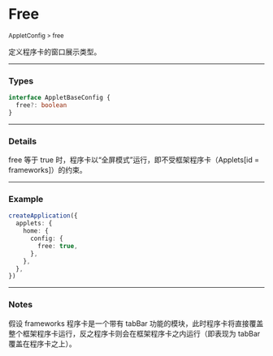 # Free

<small>AppletConfig > free</small>

定义程序卡的窗口展示类型。

---

<h3>Types</h3>

```ts
interface AppletBaseConfig {
  free?: boolean
}
```

---

<h3>Details</h3>

free 等于 true 时，程序卡以“全屏模式”运行，即不受框架程序卡（Applets[id = frameworks]）的约束。

---

<h3>Example</h3>

```ts
createApplication({
  applets: {
    home: {
      config: {
        free: true,
      },
    },
  },
})
```

---

<h3>Notes</h3>

假设 frameworks 程序卡是一个带有 tabBar 功能的模块，此时程序卡将直接覆盖整个框架程序卡运行，反之程序卡则会在框架程序卡之内运行（即表现为 tabBar 覆盖在程序卡之上）。

